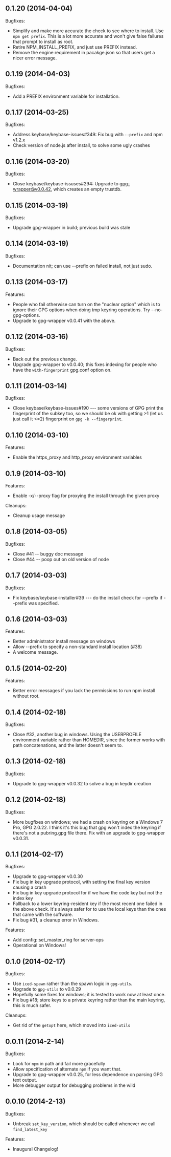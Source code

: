 ## 0.1.20 (2014-04-04)

Bugfixes:

  - Simplify and make more accurate the check to see where to install.  Use `npm get prefix`.
    This is a lot more accurate and won't give false failures that prompt to install as root.
  - Retire NPM_INSTALL_PREFIX, and just use PREFIX instead.
  - Remove the engine requirement in pacakge.json so that users get a nicer error message.

## 0.1.19 (2014-04-03)

Bugfixes:

  - Add a PREFIX environment variable for installation.

## 0.1.17 (2014-03-25)

Bugfixes:

  - Address keybase/keybase-issues#349: Fix bug with `--prefix` and npm v1.2.x
  - Check version of node.js after install, to solve some ugly crashes

## 0.1.16 (2014-03-20)

Bugfixes:

  - Close keybase/keybase-issuses#294: Upgrade to gpg-wrapper@v0.0.42, which
    creates an empty trustdb.

## 0.1.15 (2014-03-19)

Bugfixes:

  - Upgrade gpg-wrapper in build; previous build was stale

## 0.1.14 (2014-03-19)

Bugfixes:

  - Documentation nit; can use --prefix on failed install, not just sudo.

## 0.1.13 (2014-03-17)

Features:
  
  - People who fail otherwise can turn on the "nuclear option" which is to 
    ignore their GPG options when doing tmp keyring operations.  Try --no-gpg-options.
  - Upgrade to gpg-wrapper v0.0.41 with the above.

## 0.1.12 (2014-03-16)

Bugfixes:

  - Back out the previous change.
  - Upgrade gpg-wrapper to v0.0.40; this fixes indexing for people who have
    the `with-fingerprint` gpg.conf option on.

## 0.1.11 (2014-03-14)

Bugfixes:

  - Close keybase/keybase-issues#190 --- some versions of GPG print the fingerprint
    of the subkey too, so we should be ok with getting >1 (let us just call it <=2) 
    fingerprint on `gpg -k --fingerprint`.

## 0.1.10 (2014-03-10)

Features:

  - Enable the https_proxy and http_proxy environment variables

## 0.1.9 (2014-03-10)

Features:

  - Enable -x/--proxy flag for proxying the install through the given proxy

Cleanups:

  - Cleanup usage message

## 0.1.8 (2014-03-05)

Bugfixes:
 
  - Close #41 -- buggy doc message
  - Close #44 -- poop out on old version of node

## 0.1.7 (2014-03-03)

Bugfixes:

  - Fix keybase/keybase-installer#39 --- do the install check for --prefix
    if --prefix was specified.

## 0.1.6 (2014-03-03)

Features:
  
  - Better administrator install message on windows
  - Allow --prefix to specify a non-standard install location (#38)
  - A welcome message.

## 0.1.5 (2014-02-20)

Features:

  - Better error messages if you lack the permissions to run npm install without root.

## 0.1.4 (2014-02-18)

Bugfixes:

  - Close #32, another bug in windows.  Using the USERPROFILE environment
  variable rather than HOMEDIR, since the former works with path concatenations,
  and the latter doesn't seem to.

## 0.1.3 (2014-02-18)

Bugfixes:

  - Upgrade to gpg-wrapper v0.0.32 to solve a bug in keydir creation

## 0.1.2 (2014-02-18)

Bugfixes:

  - More bugfixes on windows; we had a crash on keyring on a Windows 7 Pro,
    GPG 2.0.22. I think it's this bug that gpg won't index the keyring if there's not a 
    pubring.gpg file there.  Fix with an upgrade to gpg-wrapper v0.0.31.

## 0.1.1 (2014-02-17)

Bugfixes:

  - Upgrade to gpg-wrapper v0.0.30
  - Fix bug in key upgrade protocol, with setting the final key version causing a crash
  - Fix bug in key upgrade protocol for if we have the code key but not the index key
  - Fallback to a lower keyring-resident key if the most recent one failed in the above
  check. It's always safer for to use the local keys than the ones that came with the software.
  - Fix bug #31, a cleanup error in Windows.

Features:

  - Add config::set_master_ring for server-ops
  - Operational on Windows!

## 0.1.0 (2014-02-17)

Bugfixes:

  - Use `iced-spawn` rather than the spawn logic in `gpg-utils`.
  - Upgrade to `gpg-utils` to v0.0.29
  - Hopefully some fixes for windows; it is tested to work now at least once.
  - Fix bug #18; store keys to a private keyring rather than the main
    keyring, this is much safer.

Cleanups:

  - Get rid of the `getopt` here, which moved into `iced-utils`

## 0.0.11 (2014-2-14)

Bugfixes:
  
  - Look for `npm` in path and fail more gracefully
  - Allow specification of alternate `npm` if you want that.
  - Upgrade to gpg-wrapper v0.0.25, for less dependence on parsing GPG text output.
  - More debugger output for debugging problems in the wild

## 0.0.10 (2014-2-13)

Bugfixes:

  - Unbreak `set_key_version`, which should be called whenever we call `find_latest_key`

Features:

  - Inaugural Changelog!
